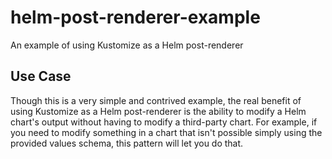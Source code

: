 # helm-post-renderer-example
An example of using Kustomize as a Helm post-renderer

## Use Case

Though this is a very simple and contrived example, the real benefit of using Kustomize as a Helm post-renderer is the ability to modify a Helm chart's output without having to modify a third-party chart. For example, if you need to modify something in a chart that isn't possible simply using the provided values schema, this pattern will let you do that.